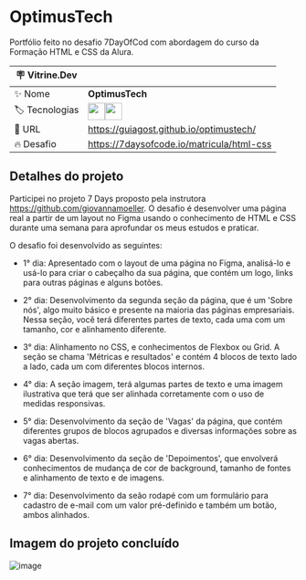 # OptimusTech

Portfólio feito no desafio 7DayOfCod com abordagem do curso da Formação HTML e CSS da Alura.

| :placard: Vitrine.Dev |     |
| -------------  | --- |
| :sparkles: Nome        | **OptimusTech**
| :label: Tecnologias | <img src="https://cdn.jsdelivr.net/gh/devicons/devicon/icons/html5/html5-plain-wordmark.svg" width="30" hedight="30"/><img src="https://cdn.jsdelivr.net/gh/devicons/devicon/icons/css3/css3-plain-wordmark.svg" width="30" hedight="30"/>
| :rocket: URL         | https://guiagost.github.io/optimustech/
| :fire: Desafio     | https://7daysofcode.io/matricula/html-css

## Detalhes do projeto

Participei no projeto 7 Days proposto pela instrutora https://github.com/giovannamoeller. O desafio é desenvolver uma página real a partir de um layout no Figma usando o conhecimento de HTML e CSS durante uma semana para aprofundar os meus estudos e praticar.

O desafio foi desenvolvido as seguintes:

- 1° dia: Apresentado com o layout de uma página no Figma, analisá-lo e usá-lo para criar o cabeçalho da sua página, que contém um logo, links para outras páginas e alguns botões.
- 2° dia: Desenvolvimento da segunda seção da página, que é um 'Sobre nós', algo muito básico e presente na maioria das páginas empresariais. Nessa seção, você terá diferentes partes de texto, cada uma com um tamanho, cor e alinhamento diferente.

- 3° dia: Alinhamento no CSS, e conhecimentos de Flexbox ou Grid. A seção se chama 'Métricas e resultados' e contém 4 blocos de texto lado a lado, cada um com diferentes blocos internos.

- 4° dia: A seção imagem, terá algumas partes de texto e uma imagem ilustrativa que terá que ser alinhada corretamente com o uso de medidas responsivas.

- 5° dia: Desenvolvimento da seção de 'Vagas' da página, que contém diferentes grupos de blocos agrupados e diversas informações sobre as vagas abertas.

- 6° dia: Desenvolvimento da seção de 'Depoimentos', que envolverá conhecimentos de mudança de cor de background, tamanho de fontes e alinhamento de texto e de imagens.

- 7° dia: Desenvolvimento da seão rodapé com um formulário para cadastro de e-mail com um valor pré-definido e também um botão, ambos alinhados.

## Imagem do projeto concluído

![image](https://github.com/GuiAgost/optimustech/assets/76624588/f0ba4cb0-55f6-4006-a11d-3d5b83f3d9fe#vitrinedev)


